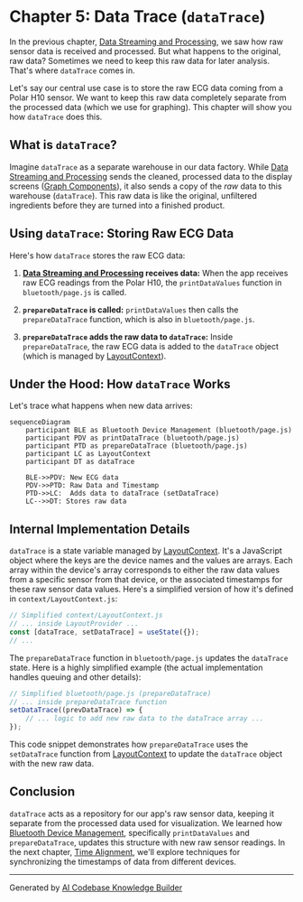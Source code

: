 # Chapter 5: Data Trace (`dataTrace`)

In the previous chapter, [Data Streaming and Processing](04_data_streaming_and_processing.md), we saw how raw sensor data is received and processed.  But what happens to the original, raw data?  Sometimes we need to keep this raw data for later analysis.  That's where `dataTrace` comes in.

Let's say our central use case is to store the raw ECG data coming from a Polar H10 sensor. We want to keep this raw data completely separate from the processed data (which we use for graphing). This chapter will show you how `dataTrace` does this.

## What is `dataTrace`?

Imagine `dataTrace` as a separate warehouse in our data factory. While [Data Streaming and Processing](04_data_streaming_and_processing.md) sends the cleaned, processed data to the display screens ([Graph Components](01_graph_components.md)), it also sends a copy of the *raw* data to this warehouse (`dataTrace`).  This raw data is like the original, unfiltered ingredients before they are turned into a finished product.

## Using `dataTrace`: Storing Raw ECG Data

Here's how `dataTrace` stores the raw ECG data:

1. **[Data Streaming and Processing](04_data_streaming_and_processing.md) receives data:** When the app receives raw ECG readings from the Polar H10, the `printDataValues` function in `bluetooth/page.js` is called.

2. **`prepareDataTrace` is called:** `printDataValues` then calls the `prepareDataTrace` function, which is also in `bluetooth/page.js`.

3. **`prepareDataTrace` adds the raw data to `dataTrace`:** Inside `prepareDataTrace`, the raw ECG data is added to the `dataTrace` object (which is managed by [LayoutContext](02_layoutcontext.md)).

## Under the Hood: How `dataTrace` Works

Let's trace what happens when new data arrives:

```mermaid
sequenceDiagram
    participant BLE as Bluetooth Device Management (bluetooth/page.js)
    participant PDV as printDataTrace (bluetooth/page.js)
    participant PTD as prepareDataTrace (bluetooth/page.js)
    participant LC as LayoutContext
    participant DT as dataTrace

    BLE->>PDV: New ECG data
    PDV->>PTD: Raw Data and Timestamp
    PTD->>LC:  Adds data to dataTrace (setDataTrace)
    LC-->>DT: Stores raw data
```

## Internal Implementation Details

`dataTrace` is a state variable managed by [LayoutContext](02_layoutcontext.md). It's a JavaScript object where the keys are the device names and the values are arrays. Each array within the device's array corresponds to either the raw data values from a specific sensor from that device, or the associated timestamps for these raw sensor data values. Here's a simplified version of how it's defined in `context/LayoutContext.js`:

```javascript
// Simplified context/LayoutContext.js
// ... inside LayoutProvider ...
const [dataTrace, setDataTrace] = useState({});
// ...
```

The `prepareDataTrace` function in `bluetooth/page.js` updates the `dataTrace` state.  Here is a highly simplified example (the actual implementation handles queuing and other details):


```javascript
// Simplified bluetooth/page.js (prepareDataTrace)
// ... inside prepareDataTrace function
setDataTrace((prevDataTrace) => {
    // ... logic to add new raw data to the dataTrace array ...
});
```

This code snippet demonstrates how `prepareDataTrace` uses the `setDataTrace` function from [LayoutContext](02_layoutcontext.md) to update the `dataTrace` object with the new raw data.

## Conclusion

`dataTrace` acts as a repository for our app's raw sensor data, keeping it separate from the processed data used for visualization.  We learned how [Bluetooth Device Management](03_bluetooth_device_management.md), specifically `printDataValues` and `prepareDataTrace`, updates this structure with new raw sensor readings. In the next chapter, [Time Alignment](06_time_alignment.md), we'll explore techniques for synchronizing the timestamps of data from different devices.


---

Generated by [AI Codebase Knowledge Builder](https://github.com/The-Pocket/Tutorial-Codebase-Knowledge)